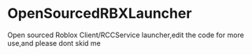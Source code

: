 # OpenSourcedRBXLauncher
Open sourced Roblox Client/RCCService launcher,edit the code for more use,and please dont skid me
